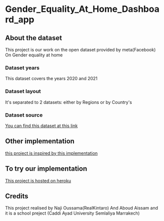 # Gender_Equality_At_Home_Dashboard_app
## About the dataset
This project is our work on the open dataset provided by meta(Facebook) On Gender equality at home
### Dataset years
This dataset covers the years 2020 and 2021
### Dataset layout
It's separated to 2 datasets: either by Regions or by Country's
### Dataset source
[You can find this dataset at this link](https://data.humdata.org/dataset/survey-on-gender-equality-at-home)
## Other implementation
[this project is inspired by this implementation](https://www.equalityathome.org/)
## To try our implementation
[This project is hosted on heroku](https://gender-equality-at-home-app.herokuapp.com/)
## Credits
This project realised by Naji Oussama(RealKintaro) And Aboud Aissam
and it is a school preject (Caddi Ayad University Semlaliya Marrakech)

